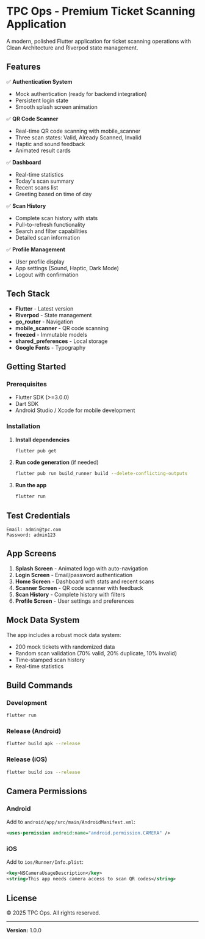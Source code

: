 # TPC Ops - Premium Ticket Scanning Application

A modern, polished Flutter application for ticket scanning operations with Clean Architecture and Riverpod state management.

## Features

✅ **Authentication System**
- Mock authentication (ready for backend integration)
- Persistent login state
- Smooth splash screen animation

✅ **QR Code Scanner**
- Real-time QR code scanning with mobile_scanner
- Three scan states: Valid, Already Scanned, Invalid
- Haptic and sound feedback
- Animated result cards

✅ **Dashboard**
- Real-time statistics
- Today's scan summary
- Recent scans list
- Greeting based on time of day

✅ **Scan History**
- Complete scan history with stats
- Pull-to-refresh functionality
- Search and filter capabilities
- Detailed scan information

✅ **Profile Management**
- User profile display
- App settings (Sound, Haptic, Dark Mode)
- Logout with confirmation

## Tech Stack

- **Flutter** - Latest version
- **Riverpod** - State management
- **go_router** - Navigation
- **mobile_scanner** - QR code scanning
- **freezed** - Immutable models
- **shared_preferences** - Local storage
- **Google Fonts** - Typography

## Getting Started

### Prerequisites

- Flutter SDK (>=3.0.0)
- Dart SDK
- Android Studio / Xcode for mobile development

### Installation

1. **Install dependencies**
   ```bash
   flutter pub get
   ```

2. **Run code generation** (if needed)
   ```bash
   flutter pub run build_runner build --delete-conflicting-outputs
   ```

3. **Run the app**
   ```bash
   flutter run
   ```

## Test Credentials

```
Email: admin@tpc.com
Password: admin123
```

## App Screens

1. **Splash Screen** - Animated logo with auto-navigation
2. **Login Screen** - Email/password authentication
3. **Home Screen** - Dashboard with stats and recent scans
4. **Scanner Screen** - QR code scanner with feedback
5. **Scan History** - Complete history with filters
6. **Profile Screen** - User settings and preferences

## Mock Data System

The app includes a robust mock data system:

- 200 mock tickets with randomized data
- Random scan validation (70% valid, 20% duplicate, 10% invalid)
- Time-stamped scan history
- Real-time statistics

## Build Commands

### Development
```bash
flutter run
```

### Release (Android)
```bash
flutter build apk --release
```

### Release (iOS)
```bash
flutter build ios --release
```

## Camera Permissions

### Android
Add to `android/app/src/main/AndroidManifest.xml`:
```xml
<uses-permission android:name="android.permission.CAMERA" />
```

### iOS
Add to `ios/Runner/Info.plist`:
```xml
<key>NSCameraUsageDescription</key>
<string>This app needs camera access to scan QR codes</string>
```

## License

© 2025 TPC Ops. All rights reserved.

---

**Version:** 1.0.0
